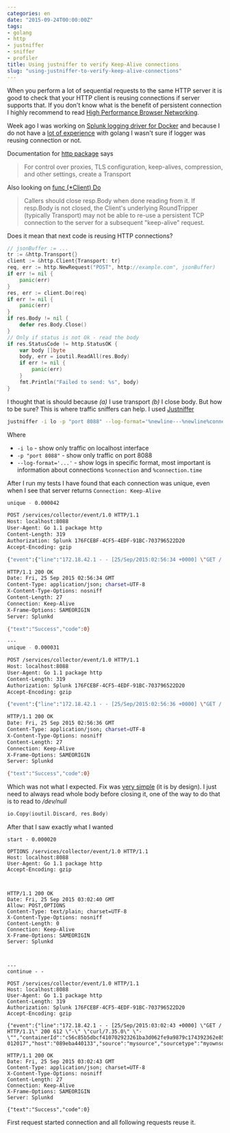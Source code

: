 ```yaml
---
categories: en
date: "2015-09-24T00:00:00Z"
tags:
- golang
- http
- justniffer
- sniffer
- profiler
title: Using justniffer to verify Keep-Alive connections
slug: "using-justniffer-to-verify-keep-alive-connections"
---
```


When you perform a lot of sequential requests to the same HTTP server it is good
to check that your HTTP client is reusing connections if server supports that.
If you don't know what is the benefit of persistent connection I highly
recommend to read [High Performance Browser Networking](http://shop.oreilly.com/product/0636920028048.do).

Week ago I was working on [Splunk logging driver for Docker](https://github.com/docker/docker/pull/16488)
and because I do not have a [lot of experience]({{site.url}}/en/archive/2015/07/07/my-experience-with-golang)
with golang I wasn't sure if logger was reusing connection or not.

Documentation for [http package](https://golang.org/pkg/net/http/) says

> For control over proxies, TLS configuration, keep-alives, compression,
> and other settings, create a Transport

Also looking on [func (*Client) Do](https://golang.org/pkg/net/http/#Client.Do)

> Callers should close resp.Body when done reading from it.
> If resp.Body is not closed, the Client's underlying RoundTripper
> (typically Transport) may not be able to re-use a persistent TCP connection
> to the server for a subsequent "keep-alive" request.

Does it mean that next code is reusing HTTP connections?

```go
// jsonBuffer := ...
tr := &http.Transport{}
client := &http.Client{Transport: tr}
req, err := http.NewRequest("POST", http://example.com", jsonBuffer)
if err != nil {
    panic(err)
}
res, err := client.Do(req)
if err != nil {
    panic(err)
}
if res.Body != nil {
    defer res.Body.Close()
}
// Only if status is not Ok - read the body
if res.StatusCode != http.StatusOK {
    var body []byte
    body, err = ioutil.ReadAll(res.Body)
    if err != nil {
        panic(err)
    }
    fmt.Println("Failed to send: %s", body)
}
```

I thought that is should because *(a)* I use transport *(b)* I close body.
But how to be sure? This is where traffic sniffers can help. I used
[Justniffer](http://justniffer.sourceforge.net)

```bash
justniffer -i lo -p "port 8088" --log-format='%newline---%newline%connection - %connection.time%newline%newline%request%newline%newline%response'
```

Where

- `-i lo` - show only traffic on localhost interface
- `-p "port 8088"` - show only traffic on port 8088
- `--log-format='...'` - show logs in specific format, most important is
    information about connections `%connection` and `%connection.time`

After I run my tests I have found that each connection was unique, even when
I see that server returns `Connection: Keep-Alive`

```bash
unique - 0.000042

POST /services/collector/event/1.0 HTTP/1.1
Host: localhost:8088
User-Agent: Go 1.1 package http
Content-Length: 319
Authorization: Splunk 176FCEBF-4CF5-4EDF-91BC-703796522D20
Accept-Encoding: gzip

{"event":{"line":"172.18.42.1 - - [25/Sep/2015:02:56:34 +0000] \"GET / HTTP/1.1\" 200 612 \"-\" \"curl/7.35.0\" \"-\"","containerId":"8ebc0131b5e5a74556eecd7007471f659eda1ebed00d5769aa8116c31d92cc45","source":"stdout"},"time":"1443149794.239578","host":"089eba440133","source":"mysource","sourcetype":"myownsourcetype"}

HTTP/1.1 200 OK
Date: Fri, 25 Sep 2015 02:56:34 GMT
Content-Type: application/json; charset=UTF-8
X-Content-Type-Options: nosniff
Content-Length: 27
Connection: Keep-Alive
X-Frame-Options: SAMEORIGIN
Server: Splunkd

{"text":"Success","code":0}

---
unique - 0.000031

POST /services/collector/event/1.0 HTTP/1.1
Host: localhost:8088
User-Agent: Go 1.1 package http
Content-Length: 319
Authorization: Splunk 176FCEBF-4CF5-4EDF-91BC-703796522D20
Accept-Encoding: gzip

{"event":{"line":"172.18.42.1 - - [25/Sep/2015:02:56:36 +0000] \"GET / HTTP/1.1\" 200 612 \"-\" \"curl/7.35.0\" \"-\"","containerId":"8ebc0131b5e5a74556eecd7007471f659eda1ebed00d5769aa8116c31d92cc45","source":"stdout"},"time":"1443149796.872861","host":"089eba440133","source":"mysource","sourcetype":"myownsourcetype"}

HTTP/1.1 200 OK
Date: Fri, 25 Sep 2015 02:56:36 GMT
Content-Type: application/json; charset=UTF-8
X-Content-Type-Options: nosniff
Content-Length: 27
Connection: Keep-Alive
X-Frame-Options: SAMEORIGIN
Server: Splunkd

{"text":"Success","code":0}
```

Which was not what I expected. Fix was [very simple](https://github.com/golang/go/issues/5645)
(it is by design).
I just need to always read whole body before closing it, one of the way to do
that is to read to */dev/null*

```go
io.Copy(ioutil.Discard, res.Body)
```

After that I saw exactly what I wanted

```text
start - 0.000020

OPTIONS /services/collector/event/1.0 HTTP/1.1
Host: localhost:8088
User-Agent: Go 1.1 package http
Accept-Encoding: gzip



HTTP/1.1 200 OK
Date: Fri, 25 Sep 2015 03:02:40 GMT
Allow: POST,OPTIONS
Content-Type: text/plain; charset=UTF-8
X-Content-Type-Options: nosniff
Content-Length: 0
Connection: Keep-Alive
X-Frame-Options: SAMEORIGIN
Server: Splunkd



---
continue - -

POST /services/collector/event/1.0 HTTP/1.1
Host: localhost:8088
User-Agent: Go 1.1 package http
Content-Length: 319
Authorization: Splunk 176FCEBF-4CF5-4EDF-91BC-703796522D20
Accept-Encoding: gzip

{"event":{"line":"172.18.42.1 - - [25/Sep/2015:03:02:43 +0000] \"GET / HTTP/1.1\" 200 612 \"-\" \"curl/7.35.0\" \"-\"","containerId":"c56c85b5dbcf410702923261ba3d062fe9a9879c174392362e85467476b0591c","source":"stdout"},"time":"1443150163.
012017","host":"089eba440133","source":"mysource","sourcetype":"myownsourcetype"}

HTTP/1.1 200 OK
Date: Fri, 25 Sep 2015 03:02:43 GMT
Content-Type: application/json; charset=UTF-8
X-Content-Type-Options: nosniff
Content-Length: 27
Connection: Keep-Alive
X-Frame-Options: SAMEORIGIN
Server: Splunkd

{"text":"Success","code":0}
```

First request started connection and all following requests reuse it.

